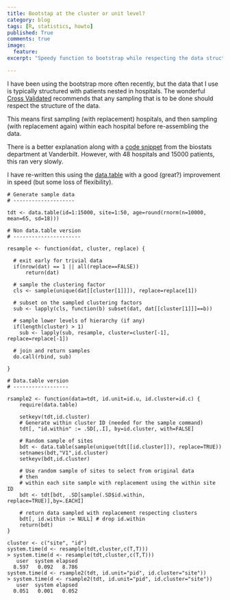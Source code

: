 ```yaml
---
title: Bootstap at the cluster or unit level?
category: blog
tags: [R, statistics, howto]
published: True
comments: true
image: 
  feature:
excerpt: "Speedy function to bootstrap while respecting the data structure"

---
```


I have been using the bootstrap more often recently, but the data that I use is typically structured with patients nested in hospitals. The wonderful [Cross Validated](http://stats.stackexchange.com/q/97115/7746) recommends that any sampling that is to be done should respect the structure of the data.

This means first sampling (with replacement) hospitals, and then sampling (with replacement again) within each hospital before re-assembling the data.

There is a better explanation along with a [code snippet](http://biostat.mc.vanderbilt.edu/wiki/Main/HowToBootstrapCorrelatedData) from the biostats department at Vanderbilt. However, with 48 hospitals and 15000 patients, this ran very slowly.

I have re-written this using the [data.table](https://github.com/Rdatatable/data.table/wiki) with a good (great?) improvement in speed (but some loss of flexibility).

```{R}
# Generate sample data
# --------------------

tdt <- data.table(id=1:15000, site=1:50, age=round(rnorm(n=10000, mean=65, sd=18)))

# Non data.table version
# ----------------------

resample <- function(dat, cluster, replace) {
  
  # exit early for trivial data
  if(nrow(dat) == 1 || all(replace==FALSE))
      return(dat)
  
  # sample the clustering factor
  cls <- sample(unique(dat[[cluster[1]]]), replace=replace[1])
  
  # subset on the sampled clustering factors
  sub <- lapply(cls, function(b) subset(dat, dat[[cluster[1]]]==b))
  
  # sample lower levels of hierarchy (if any)
  if(length(cluster) > 1)
    sub <- lapply(sub, resample, cluster=cluster[-1], replace=replace[-1])
  
  # join and return samples
  do.call(rbind, sub)
  
}

# Data.table version
# ------------------

rsample2 <- function(data=tdt, id.unit=id.u, id.cluster=id.c) {
    require(data.table)

    setkeyv(tdt,id.cluster)
    # Generate within cluster ID (needed for the sample command)
    tdt[, "id.within" := .SD[,.I], by=id.cluster, with=FALSE]

    # Random sample of sites
    bdt <- data.table(sample(unique(tdt[[id.cluster]]), replace=TRUE))
    setnames(bdt,"V1",id.cluster)
    setkeyv(bdt,id.cluster)

    # Use random sample of sites to select from original data
    # then
    # within each site sample with replacement using the within site ID
    bdt <- tdt[bdt, .SD[sample(.SD$id.within, replace=TRUE)],by=.EACHI]

    # return data sampled with replacement respecting clusters
    bdt[, id.within := NULL] # drop id.within
    return(bdt)
}

cluster <- c("site", "id")
system.time(d <- resample(tdt,cluster,c(T,T)))
> system.time(d <- resample(tdt,cluster,c(T,T)))
   user  system elapsed 
  8.597   0.092   8.786 
system.time(d <- rsample2(tdt, id.unit="pid", id.cluster="site"))
> system.time(d <- rsample2(tdt, id.unit="pid", id.cluster="site"))
   user  system elapsed 
  0.051   0.001   0.052 

```

